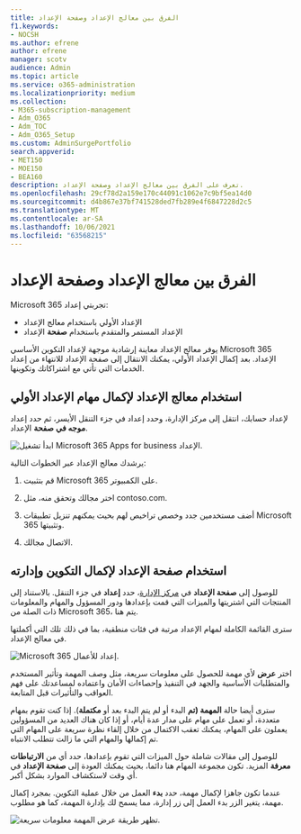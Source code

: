 ```yaml
---
title: الفرق بين معالج الإعداد وصفحة الإعداد
f1.keywords:
- NOCSH
ms.author: efrene
author: efrene
manager: scotv
audience: Admin
ms.topic: article
ms.service: o365-administration
ms.localizationpriority: medium
ms.collection:
- M365-subscription-management
- Adm_O365
- Adm_TOC
- Adm_O365_Setup
ms.custom: AdminSurgePortfolio
search.appverid:
- MET150
- MOE150
- BEA160
description: تعرف على الفرق بين معالج الإعداد وصفحة الإعداد.
ms.openlocfilehash: 29cf78d2a159e170c44091c1062e7c9bf5ea14d0
ms.sourcegitcommit: d4b867e37bf741528ded7fb289e4f6847228d2c5
ms.translationtype: MT
ms.contentlocale: ar-SA
ms.lasthandoff: 10/06/2021
ms.locfileid: "63568215"
---
```

# <a name="difference-between-the-setup-wizard-and-the-setup-page"></a>الفرق بين معالج الإعداد وصفحة الإعداد

Microsoft 365 تجربتي إعداد: 

- الإعداد الأولي باستخدام معالج الإعداد
- الإعداد المستمر والمتقدم باستخدام **صفحة** الإعداد

يوفر معالج الإعداد معاينة إرشادية موجهة لإعداد التكوين الأساسي Microsoft 365 الإعداد. بعد إكمال الإعداد الأولي، يمكنك الانتقال إلى صفحة الإعداد للانتهاء  من إعداد الخدمات التي تأتي مع اشتراكاتك وتكوينها.

## <a name="use-the-setup-wizard-to-complete-initial-setup-tasks"></a>استخدام معالج الإعداد لإكمال مهام الإعداد الأولي

لإعداد حسابك، انتقل إلى مركز الإدارة، وحدد إعداد في جزء  التنقل الأيسر، ثم حدد إعداد **موجه في** **صفحة** الإعداد.[](https://go.microsoft.com/fwlink/p/?linkid=2024339)

![ابدأ تشغيل Microsoft 365 Apps for business الإعداد.](../../media/o365b-guided-setup.png)

يرشدك معالج الإعداد عبر الخطوات التالية:

1. قم بتثبيت Microsoft 365 على الكمبيوتر.

2. اختر مجالك وتحقق منه، مثل contoso.com.

3. أضف مستخدمين جدد وخصص تراخيص لهم بحيث يمكنهم تنزيل تطبيقات Microsoft 365 وتثبيتها.

4. الاتصال مجالك.

## <a name="use-the-setup-page-to-complete-and-manage-your-configuration"></a>استخدام صفحة الإعداد لإكمال التكوين وإدارته

للوصول إلى **صفحة الإعداد** في [مركز الإدارة](https://go.microsoft.com/fwlink/p/?linkid=2024339)، حدد **إعداد** في جزء التنقل. بالاستناد إلى المنتجات التي اشتريتها والميزات التي قمت بإعدادها ودور المسؤول والمهام والمعلومات ذات الصلة من Microsoft 365، يتم هنا.

سترى القائمة الكاملة لمهام الإعداد مرتبة في فئات منطقية، بما في ذلك تلك التي أكملتها في معالج الإعداد.

![Microsoft 365 إعداد للأعمال.](../../media/o365b-setup-page.png)

اختر **عرض** لأي مهمة للحصول على معلومات سريعة، مثل وصف المهمة وتأثير المستخدم والمتطلبات الأساسية والجهد في التنفيذ وإحصاءات الأمان واعتماده لمساعدتك على فهم العواقب والتأثيرات قبل المتابعة.

سترى أيضا حالة **المهمة (تم** البدء أو لم يتم البدء بعد أو **مكتملة**). إذا كنت تقوم بمهام متعددة، أو تعمل على مهام على مدار عدة أيام، أو إذا كان هناك العديد من المسؤولين يعملون على المهام، يمكنك تعقب الاكتمال من خلال إلقاء نظرة سريعة على المهام التي تم إكمالها والمهام التي ما زالت تتطلب الانتباه. 

للوصول إلى مقالات شاملة حول الميزات التي تقوم بإعدادها، حدد أي من **الارتباطات معرفة** المزيد. تكون مجموعة المهام هنا دائما، بحيث يمكنك العودة إلى **صفحة الإعداد** في أي وقت لاستكشاف الموارد بشكل أكبر.

عندما تكون جاهزا لإكمال مهمة، حدد **بدء** العمل من خلال عملية التكوين. بمجرد إكمال مهمة، يتغير الزر بدء  العمل إلى زر إدارة، مما  يسمح لك بإدارة المهمة، كما هو مطلوب.

![تظهر طريقة عرض المهمة معلومات سريعة.](../../media/o365b-at-a-glance.png)
